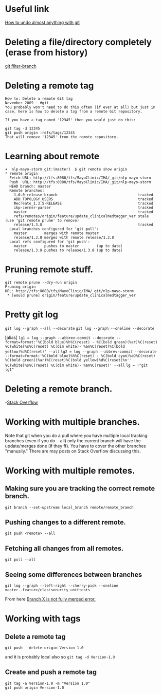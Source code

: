 # Useful link
[How to undo almost anything with git](https://github.com/blog/2019-how-to-undo-almost-anything-with-git)

# Deleting a file/directory completely (erase from history)
[git filter-branch](https://dalibornasevic.com/posts/2-permanently-remove-files-and-folders-from-git-repo)

# Deleting a remote tag
```
How to: Delete a remote Git tag
November 2009 · #git
You probably won't need to do this often (if ever at all) but just in case, here is how to delete a tag from a remote Git repository.

If you have a tag named '12345' then you would just do this:

git tag -d 12345
git push origin :refs/tags/12345
That will remove '12345' from the remote repository.

```
# Learning about remote
```
➜  nlp-mayo-storm git:(master)  $ git remote show origin
* remote origin
  Fetch URL: http://tfs:8080/tfs/MayoClinic/IMA/_git/nlp-mayo-storm
  Push  URL: http://tfs:8080/tfs/MayoClinic/IMA/_git/nlp-mayo-storm
  HEAD branch: master
  Remote branches:
    1.0.0-release-branch                                     tracked
    ADD_TOPOLOGY_USERS                                       tracked
    Recreate_1.3.5-RELEASE                                   tracked
    ikp-cerner-parser                                        tracked
    master                                                   tracked
    refs/remotes/origin/feature/update_clinicalmedtagger_ver stale (use 'git remote prune' to remove)
    release/1.3.8                                            tracked
  Local branches configured for 'git pull':
    master        merges with remote master
    release/1.3.8 merges with remote release/1.3.8
  Local refs configured for 'git push':
    master        pushes to master        (up to date)
    release/1.3.8 pushes to release/1.3.8 (up to date)
```

# Pruning remote stuff.
```
git remote prune --dry-run origin
Pruning origin
URL: http://tfs:8080/tfs/MayoClinic/IMA/_git/nlp-mayo-storm
 * [would prune] origin/feature/update_clinicalmedtagger_ver
```

# Pretty git log

`git log --graph --all --decorate`
`git log --graph --oneline --decorate`

[alias]
`lg1 = log --graph --abbrev-commit --decorate --format=format:'%C(bold blue)%h%C(reset) - %C(bold green)(%ar)%C(reset) %C(white)%s%C(reset) %C(dim white)- %an%C(reset)%C(bold yellow)%d%C(reset)' --all`
`lg2 = log --graph --abbrev-commit --decorate --format=format:'%C(bold blue)%h%C(reset) - %C(bold cyan)%aD%C(reset) %C(bold green)(%ar)%C(reset)%C(bold yellow)%d%C(reset)%n''          %C(white)%s%C(reset) %C(dim white)- %an%C(reset)' --all`
`lg = !"git lg1"`

# Deleting a remote branch.
-[Stack Overflow](http://stackoverflow.com/questions/2003505/delete-a-git-branch-both-locally-and-remotely/2003515#2003515)

# Working with multiple branches.

Note that git when you do a pull where you have multiple local
tracking branches (even if you do --all) only the current branch will
have the update/merges done (if they ff). You have to cover the other
branches "manually." There are may posts on Stack Overflow discussing
this.

# Working with multiple remotes.

## Making sure you are tracking the correct remote branch.
`git branch --set-upstream local_branch remote/remote_branch`

## Pushing changes to a different remote.
`git push <remote> --all`

## Fetching all changes from all remotes.
`git pull --all`

## Seeing some differences between branches
`git log --graph --left-right --cherry-pick --oneline master..feature/clasisecurity_unittests`

From here [Branch X is not fully merged error.](https://stackoverflow.com/questions/7548926/git-and-the-branch-x-is-not-fully-merged-error?bcsi-ac-4d57fec82d0c41f9=271918E500000005WQPJro39QDc/uO36TQRdsJfe1kpGAAAABQAAAC+cQQCAcAAAAAAAABKOAAA=)

# Working with tags

## Delete a remote tag
`git push --delete origin Version-1.0`

and it is probably local also so
`git tag -d Version-1.0`

## Create and push a remote tag
```
git tag -a Version-1.0 -m "Version 1.0"
git push origin Version-1.0
```
